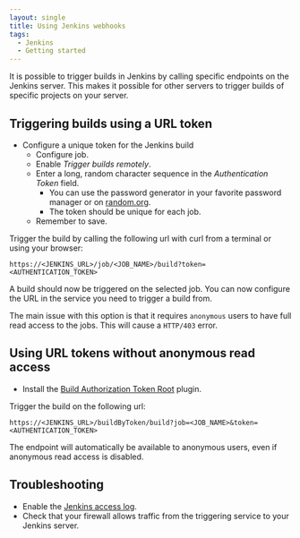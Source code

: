 ```yaml
---
layout: single
title: Using Jenkins webhooks
tags:
  - Jenkins
  - Getting started
---
```


It is possible to trigger builds in Jenkins by calling specific endpoints on the Jenkins server. This makes it possible for other servers to trigger builds of specific projects on your server.

## Triggering builds using a URL token

- Configure a unique token for the Jenkins build
  - Configure job.
  - Enable _Trigger builds remotely_.
  - Enter a long, random character sequence in the _Authentication Token_ field.
    - You can use the password generator in your favorite password manager or on [random.org](https://www.random.org/passwords/?num=2&len=16&format=html&rnd=new).
    - The token should be unique for each job.
  - Remember to save.

Trigger the build by calling the following url with curl from a terminal or using your browser:

```text
https://<JENKINS_URL>/job/<JOB_NAME>/build?token=<AUTHENTICATION_TOKEN>
```

A build should now be triggered on the selected job. You can now configure the URL in the service you need to trigger a build from.

The main issue with this option is that it requires `anonymous` users to have full read access to the jobs. This will cause a `HTTP/403` error.

## Using URL tokens without anonymous read access

- Install the [Build Authorization Token Root](https://plugins.jenkins.io/build-token-root) plugin.

Trigger the build on the following url:

```text
https://<JENKINS_URL>/buildByToken/build?job=<JOB_NAME>&token=<AUTHENTICATION_TOKEN>
```

The endpoint will automatically be available to anonymous users, even if anonymous read access is disabled.

## Troubleshooting

- Enable the [Jenkins access log](https://wiki.jenkins.io/display/JENKINS/Access+Logging).
- Check that your firewall allows traffic from the triggering service to your Jenkins server.

